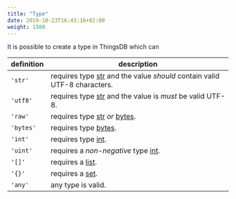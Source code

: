 ```yaml
---
title: "Type"
date: 2019-10-23T16:43:16+02:00
weight: 1500
---
```



It is possible to create a type in ThingsDB which can


definition | description
---------- | -----------
`'str'` | requires type [str](../str) and the value *should* contain valid UTF-8 characters.
`'utf8'` | requires type [str](../str) and the value is *must* be valid UTF-8.
`'raw'` | requires type [str](../str) *or* [bytes](../bytes).
`'bytes'` | requires type [bytes](../bytes).
`'int'` | requires type [int](../int).
`'uint'` | requires a *non-negative* type [int](../int).
`'[]'` | requires a [list](../list).
`'{}'` | requires a [set](../set).
`'any'` | any type is valid.

